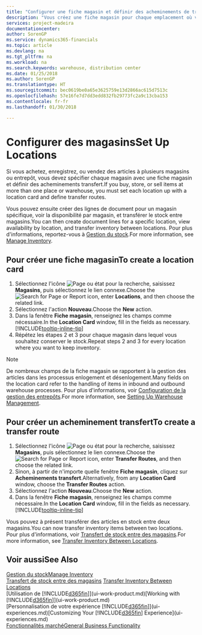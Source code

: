 ```yaml
---
title: "Configurer une fiche magasin et définir des acheminements de transfert| Microsoft Docs"
description: "Vous créez une fiche magasin pour chaque emplacement où vous stockez des articles d'inventaire, par exemple, un entrepôt ou un centre de distribution, et configurez des acheminements pour le transfert d'articles entre magasins."
services: project-madeira
documentationcenter: 
author: SorenGP
ms.service: dynamics365-financials
ms.topic: article
ms.devlang: na
ms.tgt_pltfrm: na
ms.workload: na
ms.search.keywords: warehouse, distribution center
ms.date: 01/25/2018
ms.author: SorenGP
ms.translationtype: HT
ms.sourcegitcommit: bec0619be0a65e3625759e13d2866ac615d7513c
ms.openlocfilehash: 57e16fe7d7dd3edd832fb29773fc2a9c13cba153
ms.contentlocale: fr-fr
ms.lasthandoff: 01/30/2018

---
```

# <a name="set-up-locations"></a><span data-ttu-id="f4dbe-103">Configurer des magasins</span><span class="sxs-lookup"><span data-stu-id="f4dbe-103">Set Up Locations</span></span>
<span data-ttu-id="f4dbe-104">Si vous achetez, enregistrez, ou vendez des articles à plusieurs magasins ou entrepôt, vous devez spécifier chaque magasin avec une fiche magasin et définir des acheminements transfert.</span><span class="sxs-lookup"><span data-stu-id="f4dbe-104">If you buy, store, or sell items at more than one place or warehouse, you must set each location up with a location card and define transfer routes.</span></span>

<span data-ttu-id="f4dbe-105">Vous pouvez ensuite créer des lignes de document pour un magasin spécifique, voir la disponibilité par magasin, et transférer le stock entre magasins.</span><span class="sxs-lookup"><span data-stu-id="f4dbe-105">You can then create document lines for a specific location, view availability by location, and transfer inventory between locations.</span></span> <span data-ttu-id="f4dbe-106">Pour plus d'informations, reportez-vous à [Gestion du stock](inventory-manage-inventory.md).</span><span class="sxs-lookup"><span data-stu-id="f4dbe-106">For more information, see [Manage Inventory](inventory-manage-inventory.md).</span></span>

## <a name="to-create-a-location-card"></a><span data-ttu-id="f4dbe-107">Pour créer une fiche magasin</span><span class="sxs-lookup"><span data-stu-id="f4dbe-107">To create a location card</span></span>
1. <span data-ttu-id="f4dbe-108">Sélectionnez l'icône ![Page ou état pour la recherche](media/ui-search/search_small.png "Page ou état pour la recherche"), saisissez **Magasins**, puis sélectionnez le lien connexe.</span><span class="sxs-lookup"><span data-stu-id="f4dbe-108">Choose the ![Search for Page or Report](media/ui-search/search_small.png "Search for Page or Report icon") icon, enter **Locations**, and then choose the related link.</span></span>
2. <span data-ttu-id="f4dbe-109">Sélectionnez l'action **Nouveau**.</span><span class="sxs-lookup"><span data-stu-id="f4dbe-109">Choose the **New** action.</span></span>
3. <span data-ttu-id="f4dbe-110">Dans la fenêtre **Fiche magasin**, renseignez les champs comme nécessaire.</span><span class="sxs-lookup"><span data-stu-id="f4dbe-110">In the **Location Card** window, fill in the fields as necessary.</span></span> [!INCLUDE[tooltip-inline-tip](includes/tooltip-inline-tip_md.md)]
4. <span data-ttu-id="f4dbe-111">Répétez les étapes 2 et 3 pour chaque magasin dans lequel vous souhaitez conserver le stock.</span><span class="sxs-lookup"><span data-stu-id="f4dbe-111">Repeat steps 2 and 3 for every location where you want to keep inventory.</span></span>

> [!NOTE]  
> <span data-ttu-id="f4dbe-112">De nombreux champs de la fiche magasin se rapportent à la gestion des articles dans les processus enlogement et désenlogement.</span><span class="sxs-lookup"><span data-stu-id="f4dbe-112">Many fields on the location card refer to the handling of items in inbound and outbound warehouse processes.</span></span> <span data-ttu-id="f4dbe-113">Pour plus d'informations, voir [Configuration de la gestion des entrepôts](warehouse-setup-warehouse.md).</span><span class="sxs-lookup"><span data-stu-id="f4dbe-113">For more information, see [Setting Up Warehouse Management](warehouse-setup-warehouse.md).</span></span>

## <a name="to-create-a-transfer-route"></a><span data-ttu-id="f4dbe-114">Pour créer un acheminement transfert</span><span class="sxs-lookup"><span data-stu-id="f4dbe-114">To create a transfer route</span></span>
1. <span data-ttu-id="f4dbe-115">Sélectionnez l'icône ![Page ou état pour la recherche](media/ui-search/search_small.png "Page ou état pour la recherche"), saisissez **Magasins**, puis sélectionnez le lien connexe.</span><span class="sxs-lookup"><span data-stu-id="f4dbe-115">Choose the ![Search for Page or Report](media/ui-search/search_small.png "Search for Page or Report icon") icon, enter **Transfer Routes**, and then choose the related link.</span></span>
2. <span data-ttu-id="f4dbe-116">Sinon, à partir de n'importe quelle fenêtre **Fiche magasin**, cliquez sur **Acheminements transfert**.</span><span class="sxs-lookup"><span data-stu-id="f4dbe-116">Alternatively, from any **Location Card** window, choose the **Transfer Routes** action.</span></span>
3. <span data-ttu-id="f4dbe-117">Sélectionnez l'action **Nouveau**.</span><span class="sxs-lookup"><span data-stu-id="f4dbe-117">Choose the **New** action.</span></span>
4. <span data-ttu-id="f4dbe-118">Dans la fenêtre **Fiche magasin**, renseignez les champs comme nécessaire.</span><span class="sxs-lookup"><span data-stu-id="f4dbe-118">In the **Location Card** window, fill in the fields as necessary.</span></span> [!INCLUDE[tooltip-inline-tip](includes/tooltip-inline-tip_md.md)]

<span data-ttu-id="f4dbe-119">Vous pouvez à présent transférer des articles en stock entre deux magasins.</span><span class="sxs-lookup"><span data-stu-id="f4dbe-119">You can now transfer inventory items between two locations.</span></span> <span data-ttu-id="f4dbe-120">Pour plus d'informations, voir [Transfert de stock entre des magasins](inventory-how-transfer-between-locations.md).</span><span class="sxs-lookup"><span data-stu-id="f4dbe-120">For more information, see [Transfer Inventory Between Locations](inventory-how-transfer-between-locations.md).</span></span>    

## <a name="see-also"></a><span data-ttu-id="f4dbe-121">Voir aussi</span><span class="sxs-lookup"><span data-stu-id="f4dbe-121">See Also</span></span>
[<span data-ttu-id="f4dbe-122">Gestion du stock</span><span class="sxs-lookup"><span data-stu-id="f4dbe-122">Manage Inventory</span></span>](inventory-manage-inventory.md)  
<span data-ttu-id="f4dbe-123">[Transfert de stock entre des magasins](inventory-how-transfer-between-locations.md)  </span><span class="sxs-lookup"><span data-stu-id="f4dbe-123">[Transfer Inventory Between Locations](inventory-how-transfer-between-locations.md)  </span></span>  
<span data-ttu-id="f4dbe-124">[Utilisation de [!INCLUDE[d365fin](includes/d365fin_md.md)]](ui-work-product.md)</span><span class="sxs-lookup"><span data-stu-id="f4dbe-124">[Working with [!INCLUDE[d365fin](includes/d365fin_md.md)]](ui-work-product.md)</span></span>  
<span data-ttu-id="f4dbe-125">[Personnalisation de votre expérience [!INCLUDE[d365fin](includes/d365fin_md.md)]](ui-experiences.md)</span><span class="sxs-lookup"><span data-stu-id="f4dbe-125">[Customizing Your [!INCLUDE[d365fin](includes/d365fin_md.md)] Experience](ui-experiences.md)</span></span>  
[<span data-ttu-id="f4dbe-126">Fonctionnalités marché</span><span class="sxs-lookup"><span data-stu-id="f4dbe-126">General Business Functionality</span></span>](ui-across-business-areas.md)


